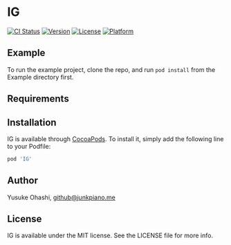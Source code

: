 # IG

[![CI Status](http://img.shields.io/travis/yuchan/IG.svg?style=flat)](https://travis-ci.org/yuchan/IG)
[![Version](https://img.shields.io/cocoapods/v/IG.svg?style=flat)](http://cocoapods.org/pods/IG)
[![License](https://img.shields.io/cocoapods/l/IG.svg?style=flat)](http://cocoapods.org/pods/IG)
[![Platform](https://img.shields.io/cocoapods/p/IG.svg?style=flat)](http://cocoapods.org/pods/IG)

## Example

To run the example project, clone the repo, and run `pod install` from the Example directory first.

## Requirements

## Installation

IG is available through [CocoaPods](http://cocoapods.org). To install
it, simply add the following line to your Podfile:

```ruby
pod 'IG'
```

## Author

Yusuke Ohashi, github@junkpiano.me

## License

IG is available under the MIT license. See the LICENSE file for more info.
